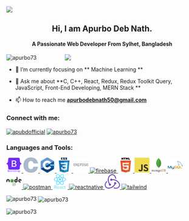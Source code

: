 <img align="center" width="1000" src="https://png.pngtree.com/thumb_back/fh260/background/20240610/pngtree-computer-of-a-programmer-with-lines-code-of-software-image_15746003.jpg">
 <h2 align="center">Hi, I am Apurbo Deb Nath.</h2>
<h4 align="center">A Passionate Web Developer From Sylhet, Bangladesh</h4>
<img align="right" width="350" src="https://static.vecteezy.com/system/resources/previews/008/826/724/original/programmer-developer-engineer-with-laptop-sitting-at-the-office-desk-holding-a-pen-while-coding-and-developing-concept-illustration-free-vector.jpg">
<p align="left"> <img src="https://komarev.com/ghpvc/?username=apurbo73&label=Profile%20views&color=0e75b6&style=flat" alt="apurbo73" />
</p>

- 🌱 I’m currently focusing on ** Machine Learning **

- 💬 Ask me about **C, C++, React, Redux, Redux Toolkit Query, JavaScript, Front-End Developing, MERN Stack **
  
- 📫 How to reach me **apurbodebnath50@gmail.com**

<h3 align="left">Connect with me:</h3>
<p align="">

<a href="https://linkedin.com/in/apubdofficial" target="blank"><img align="center" src="https://raw.githubusercontent.com/rahuldkjain/github-profile-readme-generator/master/src/images/icons/Social/linked-in-alt.svg" alt="apubdofficial" height="30" width="30" /></a>
<a href="https://www.codechef.com/users/apurbo_7350" target="blank"><img align="center" src="https://miro.medium.com/v2/resize:fit:1200/1*00C_a6JMPYeLdFyx0g28aQ.png" alt="apurbo73" height="30" width="70" /></a>

</p>


<h3 align="left">Languages and Tools:</h3>

<p align="left"> <a href="https://getbootstrap.com" target="_blank" rel="noreferrer"> <img src="https://raw.githubusercontent.com/devicons/devicon/master/icons/bootstrap/bootstrap-plain-wordmark.svg" alt="bootstrap" width="40" height="40"/> </a> <a href="https://www.cprogramming.com/" target="_blank" rel="noreferrer"> <img src="https://raw.githubusercontent.com/devicons/devicon/master/icons/c/c-original.svg" alt="c" width="40" height="40"/> </a> <a href="https://www.w3schools.com/cpp/" target="_blank" rel="noreferrer"> <img src="https://raw.githubusercontent.com/devicons/devicon/master/icons/cplusplus/cplusplus-original.svg" alt="cplusplus" width="40" height="40"/> </a> <a href="https://www.w3schools.com/css/" target="_blank" rel="noreferrer"> <img src="https://raw.githubusercontent.com/devicons/devicon/master/icons/css3/css3-original-wordmark.svg" alt="css3" width="40" height="40"/> </a> <a href="https://expressjs.com" target="_blank" rel="noreferrer"> <img src="https://raw.githubusercontent.com/devicons/devicon/master/icons/express/express-original-wordmark.svg" alt="express" width="40" height="40"/> </a> <a href="https://firebase.google.com/" target="_blank" rel="noreferrer"> <img src="https://www.vectorlogo.zone/logos/firebase/firebase-icon.svg" alt="firebase" width="40" height="40"/> </a> <a href="https://www.w3.org/html/" target="_blank" rel="noreferrer"> <img src="https://raw.githubusercontent.com/devicons/devicon/master/icons/html5/html5-original-wordmark.svg" alt="html5" width="40" height="40"/> </a> <a href="https://developer.mozilla.org/en-US/docs/Web/JavaScript" target="_blank" rel="noreferrer"> <img src="https://raw.githubusercontent.com/devicons/devicon/master/icons/javascript/javascript-original.svg" alt="javascript" width="40" height="40"/> </a> <a href="https://www.mongodb.com/" target="_blank" rel="noreferrer"> <img src="https://raw.githubusercontent.com/devicons/devicon/master/icons/mongodb/mongodb-original-wordmark.svg" alt="mongodb" width="40" height="40"/> </a> <a href="https://www.mysql.com/" target="_blank" rel="noreferrer"> <img src="https://raw.githubusercontent.com/devicons/devicon/master/icons/mysql/mysql-original-wordmark.svg" alt="mysql" width="40" height="40"/> </a> <a href="https://nodejs.org" target="_blank" rel="noreferrer"> <img src="https://raw.githubusercontent.com/devicons/devicon/master/icons/nodejs/nodejs-original-wordmark.svg" alt="nodejs" width="40" height="40"/> </a> <a href="https://postman.com" target="_blank" rel="noreferrer"> <img src="https://www.vectorlogo.zone/logos/getpostman/getpostman-icon.svg" alt="postman" width="40" height="40"/> </a> <a href="https://reactjs.org/" target="_blank" rel="noreferrer"> <img src="https://raw.githubusercontent.com/devicons/devicon/master/icons/react/react-original-wordmark.svg" alt="react" width="40" height="40"/> </a> <a href="https://reactnative.dev/" target="_blank" rel="noreferrer"> <img src="https://reactnative.dev/img/header_logo.svg" alt="reactnative" width="40" height="40"/> </a> <a href="https://redux.js.org" target="_blank" rel="noreferrer"> <img src="https://raw.githubusercontent.com/devicons/devicon/master/icons/redux/redux-original.svg" alt="redux" width="40" height="40"/> </a> <a href="https://tailwindcss.com/" target="_blank" rel="noreferrer"> <img src="https://www.vectorlogo.zone/logos/tailwindcss/tailwindcss-icon.svg" alt="tailwind" width="40" height="40"/> </a> </p>



<p><img align="left" src="https://github-readme-stats.vercel.app/api/top-langs?username=apurbo73&show_icons=true&locale=en&layout=compact" alt="apurbo73" /></p>
<p>&nbsp;<img align="center" src="https://github-readme-stats.vercel.app/api?username=apurbo73&show_icons=true&locale=en" alt="apurbo73" /></p>
<p><img align="center" src="https://github-readme-streak-stats.herokuapp.com/?user=apurbo73&" alt="apurbo73" /></p>
